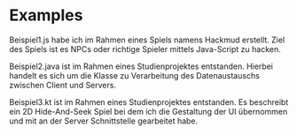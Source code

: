 # Examples

Beispiel1.js habe ich im Rahmen eines Spiels namens Hackmud erstellt. Ziel des Spiels ist es NPCs oder richtige Spieler mittels Java-Script zu hacken.

Beispiel2.java ist im Rahmen eines Studienprojektes entstanden. Hierbei handelt es sich um die Klasse zu Verarbeitung des Datenaustauschs zwischen Client und Servers.

Beispiel3.kt ist im Rahmen eines Studienprojektes entstanden. Es beschreibt ein 2D Hide-And-Seek Spiel bei dem ich die Gestaltung der UI übernommen und mit an der Server Schnittstelle gearbeitet habe.
